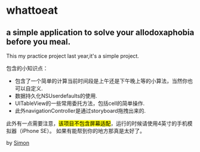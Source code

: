 # whattoeat

## a simple application to solve your  allodoxaphobia before you meal.


This my practice project last year,it's a simple project.

包含的小知识点：
* 包含了一个简单的计算当前时间段是上午还是下午晚上等的小算法，当然你也可以自定义.
* 数据持久化NSUserdefaults的使用.
* UITableView的一些常用委托方法，包括cell的简单操作.
* 此外navigationController是通过storyboard拖拽出来的.


此外有一点需要注意，<mark>该项目不包含屏幕适配</mark>，运行的时候请使用4英寸的手机模拟器（iPhone SE）。
如果有能帮到你的地方那真是太好了。


by [Simon](codersimonpeter.github.io/blog)
